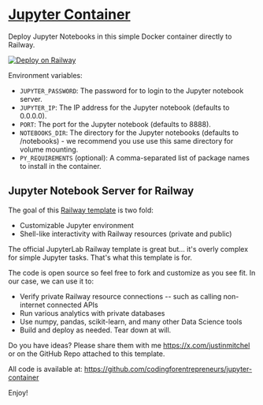 # [Jupyter Container](https://jupytercontainer.com)

Deploy Jupyter Notebooks in this simple Docker container directly to Railway.

[![Deploy on Railway](https://railway.com/button.svg)](https://jupytercontainer.com)

Environment variables:

- `JUPYTER_PASSWORD`: The password for to login to the Jupyter notebook server.
- `JUPYTER_IP`: The IP address for the Jupyter notebook (defaults to 0.0.0.0).
- `PORT`: The port for the Jupyter notebook (defaults to 8888).
- `NOTEBOOKS_DIR`: The directory for the Jupyter notebooks (defaults to /notebooks) - we recommend you use use this same directory for volume mounting.
- `PY_REQUIREMENTS` (optional): A comma-separated list of package names to install in the container.

## Jupyter Notebook Server for Railway
The goal of this [Railway template](https://jupytercontainer.com) is two fold:

- Customizable Jupyter environment
- Shell-like interactivity with Railway resources (private and public)

The official JupyterLab Railway template is great but... it's overly complex for simple Jupyter tasks. That's what this template is for.

The code is open source so feel free to fork and customize as you see fit. In our case, we can use it to:

- Verify private Railway resource connections -- such as calling non-internet connected APIs
- Run various analytics with private databases
- Use numpy, pandas, scikit-learn, and many other Data Science tools
- Build and deploy as needed. Tear down at will.

Do you have ideas? Please share them with me https://x.com/justinmitchel or on the GitHub Repo attached to this template. 

All code is available at: https://github.com/codingforentrepreneurs/jupyter-container

Enjoy!

